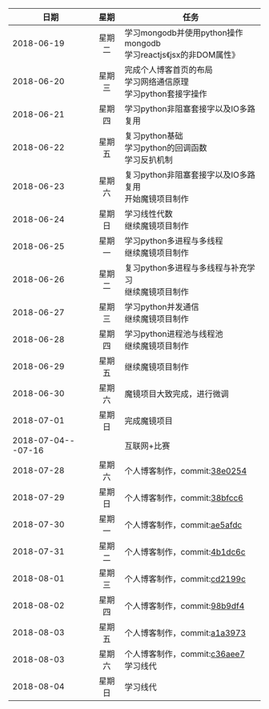 |日期|星期|任务|
| - |:-:| - |
|2018-06-19|星期二|学习mongodb并使用python操作mongodb<br />学习reactjs《jsx的非DOM属性》|
|2018-06-20|星期三|完成个人博客首页的布局<br />学习网络通信原理<br />学习python套接字操作|
|2018-06-21|星期四|学习python非阻塞套接字以及IO多路复用|
|2018-06-22|星期五|复习python基础<br />学习python的回调函数<br />学习反扒机制|
|2018-06-23|星期六|复习python非阻塞套接字以及IO多路复用<br />开始魔镜项目制作|
|2018-06-24|星期日|学习线性代数<br />继续魔镜项目制作|
|2018-06-25|星期一|学习python多进程与多线程<br />继续魔镜项目制作|
|2018-06-26|星期二|复习python多进程与多线程与补充学习<br />继续魔镜项目制作|
|2018-06-27|星期三|学习python并发通信<br />继续魔镜项目制作|
|2018-06-28|星期四|学习python进程池与线程池<br />继续魔镜项目制作|
|2018-06-29|星期五|继续魔镜项目制作|
|2018-06-30|星期六|魔镜项目大致完成，进行微调|
|2018-07-01|星期日|完成魔镜项目|
|2018-07-04---07-16||互联网+比赛|
|2018-07-28|星期六|个人博客制作，commit:[38e0254](https://github.com/musistudio/Ylog/commit/3e80254ba7edb8638e4c93ac4c92e0a4da8842b6)|
|2018-07-29|星期日|个人博客制作，commit:[38bfcc6](https://github.com/musistudio/Ylog/commit/38bfcc62806bffa03020dc956379beda63a00f2b)|
|2018-07-30|星期一|个人博客制作，commit:[ae5afdc](https://github.com/musistudio/Ylog/commit/aefa5dc2b7c700ce5f14f30b235c38908ec67f74)|
|2018-07-31|星期二|个人博客制作，commit:[4b1dc6c](https://github.com/musistudio/Ylog/commit/4b1dc6cfae7b8bc5d668325499c6f923bd8c4202)|
|2018-08-01|星期三|个人博客制作，commit:[cd2199c](https://github.com/musistudio/Ylog/commit/cd2199ce2a151c118bad60a83b16b4428ea03d7b)|
|2018-08-02|星期四|个人博客制作，commit:[98b9df4](https://github.com/musistudio/Ylog/commit/98b9df482e66307e06690c3e1847b0a278440f69)|
|2018-08-03|星期五|个人博客制作，commit:[a1a3973](https://github.com/musistudio/Ylog/commit/a1a397386e7bc3037d0f78c45d0ba6726e91892f)|
|2018-08-03|星期六|个人博客制作，commit:[c36aee7](https://github.com/musistudio/Ylog/commit/c36aee7db6adc2f05ebcfbf4eb3609e79b26bce0)<br>学习线代|
|2018-08-04|星期日|学习线代|
